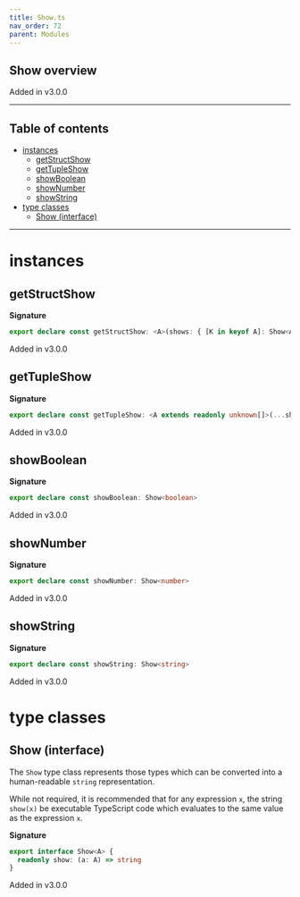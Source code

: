 ```yaml
---
title: Show.ts
nav_order: 72
parent: Modules
---
```


## Show overview

Added in v3.0.0

---

<h2 class="text-delta">Table of contents</h2>

- [instances](#instances)
  - [getStructShow](#getstructshow)
  - [getTupleShow](#gettupleshow)
  - [showBoolean](#showboolean)
  - [showNumber](#shownumber)
  - [showString](#showstring)
- [type classes](#type-classes)
  - [Show (interface)](#show-interface)

---

# instances

## getStructShow

**Signature**

```ts
export declare const getStructShow: <A>(shows: { [K in keyof A]: Show<A[K]> }) => Show<A>
```

Added in v3.0.0

## getTupleShow

**Signature**

```ts
export declare const getTupleShow: <A extends readonly unknown[]>(...shows: { [K in keyof A]: Show<A[K]> }) => Show<A>
```

Added in v3.0.0

## showBoolean

**Signature**

```ts
export declare const showBoolean: Show<boolean>
```

Added in v3.0.0

## showNumber

**Signature**

```ts
export declare const showNumber: Show<number>
```

Added in v3.0.0

## showString

**Signature**

```ts
export declare const showString: Show<string>
```

Added in v3.0.0

# type classes

## Show (interface)

The `Show` type class represents those types which can be converted into
a human-readable `string` representation.

While not required, it is recommended that for any expression `x`, the
string `show(x)` be executable TypeScript code which evaluates to the same
value as the expression `x`.

**Signature**

```ts
export interface Show<A> {
  readonly show: (a: A) => string
}
```

Added in v3.0.0
